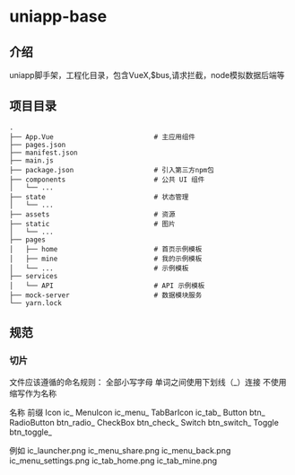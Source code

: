 # uniapp-base

## 介绍
uniapp脚手架，工程化目录，包含VueX,$bus,请求拦截，node模拟数据后端等

## 项目目录
```
.
├── App.Vue                         # 主应用组件
├── pages.json
├── manifest.json
├── main.js
├── package.json                    # 引入第三方npm包
├── components                      # 公共 UI 组件
│   └── ...
├── state                           # 状态管理
│   └── ...
├── assets                          # 资源
├── static                          # 图片
│   └── ...
├── pages
│   ├── home                        # 首页示例模板
│   ├── mine                        # 我的示例模板
│   └── ...                         # 示例模板
├── services
│   └── API                         # API 示例模板
├── mock-server                     # 数据模块服务
└── yarn.lock
```

## 规范

### 切片
文件应该遵循的命名规则：
全部小写字母
单词之间使用下划线（_）连接
不使用缩写作为名称

名称	         前缀
Icon	        ic_
MenuIcon	    ic_menu_
TabBarIcon	  ic_tab_
Button	      btn_
RadioButton	  btn_radio_
CheckBox	    btn_check_
Switch	      btn_switch_
Toggle	      btn_toggle_

例如
ic_launcher.png
ic_menu_share.png
ic_menu_back.png
ic_menu_settings.png
ic_tab_home.png
ic_tab_mine.png
